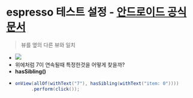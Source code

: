 espresso 테스트 설정 - [안드로이드 공식문서](https://developer.android.com/training/testing/espresso/recipes?hl=ko#java)
===
> 뷰를 옆의 다른 뷰와 일치
* ![](https://developer.android.com/images/training/testing/repeated-view.png?hl=ko)
* 위에처럼 7이 연속될때 특정한것을 어떻게 찾을까?
* **hasSibling()**
* ```java
  onView(allOf(withText("7"), hasSibling(withText("item: 0"))))
        .perform(click());
